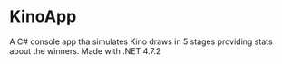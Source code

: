 # KinoApp

A C# console app tha simulates Kino draws in 5 stages providing stats about the winners.
Made with .NET 4.7.2
